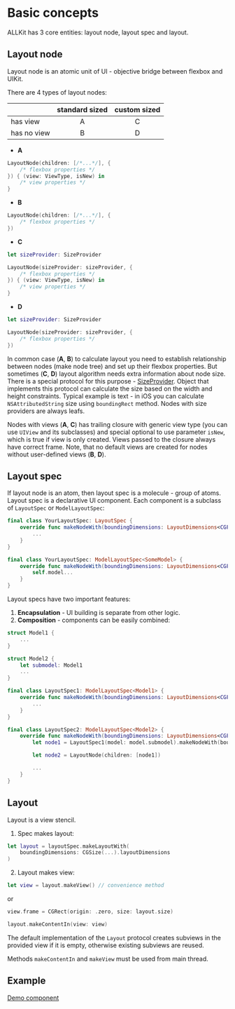 # Basic concepts

ALLKit has 3 core entities: layout node, layout spec and layout.

## Layout node

Layout node is an atomic unit of UI - objective bridge between flexbox and UIKit.

There are 4 types of layout nodes:

|             | standard sized | custom sized |
|-------------|:--------------:|:------------:|
|    has view |        A       |       C      |
| has no view |        B       |       D      |

* **A**

```swift
LayoutNode(children: [/*...*/], {
    /* flexbox properties */
}) { (view: ViewType, isNew) in
    /* view properties */
}
```

* **B**

```swift
LayoutNode(children: [/*...*/], {
    /* flexbox properties */
})
```

* **C**

```swift
let sizeProvider: SizeProvider

LayoutNode(sizeProvider: sizeProvider, {
    /* flexbox properties */
}) { (view: ViewType, isNew) in
    /* view properties */
}
```

* **D**

```swift
let sizeProvider: SizeProvider

LayoutNode(sizeProvider: sizeProvider, {
    /* flexbox properties */
})
```

In common case (**A**, **B**) to calculate layout you need to establish relationship between nodes (make node tree) and set up their flexbox properties. But sometimes (**C**, **D**) layout algorithm needs extra information about node size. There is a special protocol for this purpose - [SizeProvider](../Sources/Layout/SizeProvider.swift). Object that implements this protocol can calculate the size based on the width and height constraints. Typical example is text - in iOS you can calculate `NSAttributedString` size using `boundingRect` method. Nodes with size providers are always leafs.

Nodes with views (**A**, **C**) has trailing closure with generic view type (you can use `UIView` and its subclasses) and special optional to use parameter `isNew`, which is true if view is only created. Views passed to the closure always have correct frame. Note, that no default views are created for nodes without user-defined views (**B**, **D**).

## Layout spec

If layout node is an atom, then layout spec is a molecule - group of atoms. Layout spec is a declarative UI component. Each component is a subclass of `LayoutSpec` or `ModelLayoutSpec`:

```swift
final class YourLayoutSpec: LayoutSpec {
    override func makeNodeWith(boundingDimensions: LayoutDimensions<CGFloat>) -> LayoutNodeConvertible {
        ...
    }
}
```

```swift
final class YourLayoutSpec: ModelLayoutSpec<SomeModel> {
    override func makeNodeWith(boundingDimensions: LayoutDimensions<CGFloat>) -> LayoutNodeConvertible {
        self.model...
    }
}
```

Layout specs have two important features: 

1. **Encapsulation** - UI building is separate from other logic.
2. **Composition** - components can be easily combined:

```swift
struct Model1 {
    ...
}

struct Model2 {
    let submodel: Model1
    ...
}

final class LayoutSpec1: ModelLayoutSpec<Model1> {
    override func makeNodeWith(boundingDimensions: LayoutDimensions<CGFloat>) -> LayoutNodeConvertible {
        ...
    }
}

final class LayoutSpec2: ModelLayoutSpec<Model2> {
    override func makeNodeWith(boundingDimensions: LayoutDimensions<CGFloat>) -> LayoutNodeConvertible {
        let node1 = LayoutSpec1(model: model.submodel).makeNodeWith(boundingDimensions: boundingDimensions)

        let node2 = LayoutNode(children: [node1])

        ...
    }
}
```

## Layout

Layout is a view stencil.

1. Spec makes layout:

```swift
let layout = layoutSpec.makeLayoutWith(
    boundingDimensions: CGSize(...).layoutDimensions
)
```

2. Layout makes view:

```swift
let view = layout.makeView() // convenience method
```

or

```swift
view.frame = CGRect(origin: .zero, size: layout.size)

layout.makeContentIn(view: view)
```

The default implementation of the `Layout` protocol creates subviews in the provided view if it is empty, otherwise existing subviews are reused.

Methods `makeContentIn` and `makeView` must be used from main thread.

## Example

[Demo component](hello_world.md)
